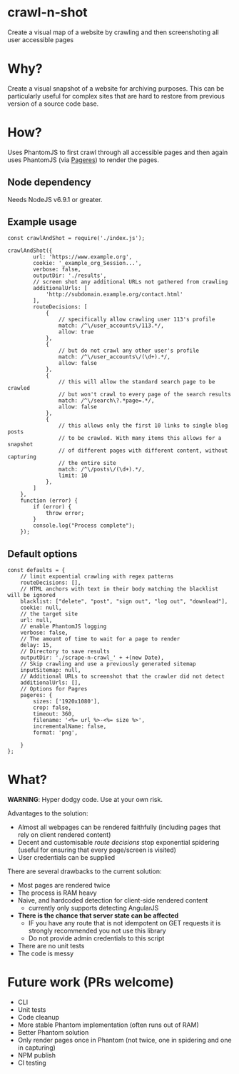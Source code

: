 # crawl-n-shot
Create a visual map of a website by crawling and then screenshoting all user accessible pages

# Why?

Create a visual snapshot of a website for archiving purposes.
This can be particularly useful for complex sites that are hard to restore from
previous version of a source code base.

# How?

Uses PhantomJS to first crawl through all accessible pages and then
again uses PhantomJS (via [Pageres](https://github.com/sindresorhus/pageres))
to render the pages.

## Node dependency

Needs NodeJS v6.9.1 or greater.

## Example usage

```
const crawlAndShot = require('./index.js');

crawlAndShot({
        url: 'https://www.example.org',
        cookie: '_example_org_Session...',
        verbose: false,
        outputDir: './results',
        // screen shot any additional URLs not gathered from crawling
        additionalUrls: [
            'http://subdomain.example.org/contact.html'
        ],
        routeDecisions: [
            {
                // specifically allow crawling user 113's profile
                match: /^\/user_accounts\/113.*/,
                allow: true
            },
            {
                // but do not crawl any other user's profile
                match: /^\/user_accounts\/(\d+).*/,
                allow: false
            },
            {
                // this will allow the standard search page to be crawled
                // but won't crawl to every page of the search results
                match: /^\/search\?.*page=.*/,
                allow: false
            },
            {
                // this allows only the first 10 links to single blog posts
                // to be crawled. With many items this allows for a snapshot
                // of different pages with different content, without capturing
                // the entire site
                match: /^\/posts\/(\d+).*/,
                limit: 10
            },
        ]
    },
    function (error) {
        if (error) {
            throw error;
        }
        console.log("Process complete");
    });
```

## Default options


```
const defaults = {
    // limit expoential crawling with regex patterns
    routeDecisions: [],
    // HTML anchors with text in their body matching the blacklist will be ignored
    blacklist: ["delete", "post", "sign out", "log out", "download"],
    cookie: null,
    // the target site
    url: null,
    // enable PhantomJS logging
    verbose: false,
    // The amount of time to wait for a page to render
    delay: 15,
    // Directory to save results
    outputDir: './scrape-n-crawl_' + +(new Date),
    // Skip crawling and use a previously generated sitemap
    inputSitemap: null,
    // Additional URLs to screenshot that the crawler did not detect
    additionalUrls: [],
    // Options for Pagres
    pageres: {
        sizes: ['1920x1080'],
        crop: false,
        timeout: 360,
        filename: '<%= url %>-<%= size %>',
        incrementalName: false,
        format: 'png',

    }
};
```

# What?

**WARNING**: Hyper dodgy code. Use at your own risk.

Advantages to the solution:

- Almost all webpages can be rendered faithfully (including pages
  that rely on client rendered content)
- Decent and customisable _route decisions_ stop exponential spidering
  (useful for ensuring that every page/screen is visited)
- User credentials can be supplied


There are several drawbacks to the current solution:

- Most pages are rendered twice
- The process is RAM heavy
- Naive, and hardcoded detection for client-side rendered content
  - currently only supports detecting AngularJS
- **There is the chance that server state can be affected**
  - IF you have any route that is not idempotent on GET requests
    it is strongly recommended you not use this library
  - Do not provide admin credentials to this script
- There are no unit tests
- The code is messy

# Future work (PRs welcome)

- CLI
- Unit tests
- Code cleanup
- More stable Phantom implementation (often runs out of RAM)
- Better Phantom solution
- Only render pages once in Phantom (not twice, one in spidering and one in capturing)
- NPM publish
- CI testing
